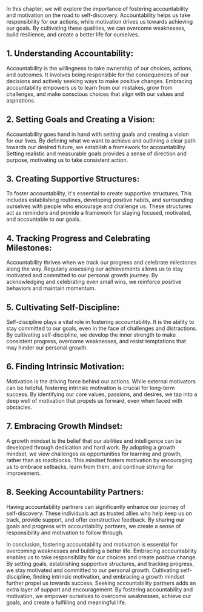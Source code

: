 
In this chapter, we will explore the importance of fostering accountability and motivation on the road to self-discovery. Accountability helps us take responsibility for our actions, while motivation drives us towards achieving our goals. By cultivating these qualities, we can overcome weaknesses, build resilience, and create a better life for ourselves.

## 1\. **Understanding Accountability**:

Accountability is the willingness to take ownership of our choices, actions, and outcomes. It involves being responsible for the consequences of our decisions and actively seeking ways to make positive changes. Embracing accountability empowers us to learn from our mistakes, grow from challenges, and make conscious choices that align with our values and aspirations.

## 2\. **Setting Goals and Creating a Vision**:

Accountability goes hand in hand with setting goals and creating a vision for our lives. By defining what we want to achieve and outlining a clear path towards our desired future, we establish a framework for accountability. Setting realistic and measurable goals provides a sense of direction and purpose, motivating us to take consistent action.

## 3\. **Creating Supportive Structures**:

To foster accountability, it's essential to create supportive structures. This includes establishing routines, developing positive habits, and surrounding ourselves with people who encourage and challenge us. These structures act as reminders and provide a framework for staying focused, motivated, and accountable to our goals.

## 4\. **Tracking Progress and Celebrating Milestones**:

Accountability thrives when we track our progress and celebrate milestones along the way. Regularly assessing our achievements allows us to stay motivated and committed to our personal growth journey. By acknowledging and celebrating even small wins, we reinforce positive behaviors and maintain momentum.

## 5\. **Cultivating Self-Discipline**:

Self-discipline plays a vital role in fostering accountability. It is the ability to stay committed to our goals, even in the face of challenges and distractions. By cultivating self-discipline, we develop the inner strength to make consistent progress, overcome weaknesses, and resist temptations that may hinder our personal growth.

## 6\. **Finding Intrinsic Motivation**:

Motivation is the driving force behind our actions. While external motivators can be helpful, fostering intrinsic motivation is crucial for long-term success. By identifying our core values, passions, and desires, we tap into a deep well of motivation that propels us forward, even when faced with obstacles.

## 7\. **Embracing Growth Mindset**:

A growth mindset is the belief that our abilities and intelligence can be developed through dedication and hard work. By adopting a growth mindset, we view challenges as opportunities for learning and growth, rather than as roadblocks. This mindset fosters motivation by encouraging us to embrace setbacks, learn from them, and continue striving for improvement.

## 8\. **Seeking Accountability Partners**:

Having accountability partners can significantly enhance our journey of self-discovery. These individuals act as trusted allies who help keep us on track, provide support, and offer constructive feedback. By sharing our goals and progress with accountability partners, we create a sense of responsibility and motivation to follow through.

In conclusion, fostering accountability and motivation is essential for overcoming weaknesses and building a better life. Embracing accountability enables us to take responsibility for our choices and create positive change. By setting goals, establishing supportive structures, and tracking progress, we stay motivated and committed to our personal growth. Cultivating self-discipline, finding intrinsic motivation, and embracing a growth mindset further propel us towards success. Seeking accountability partners adds an extra layer of support and encouragement. By fostering accountability and motivation, we empower ourselves to overcome weaknesses, achieve our goals, and create a fulfilling and meaningful life.
